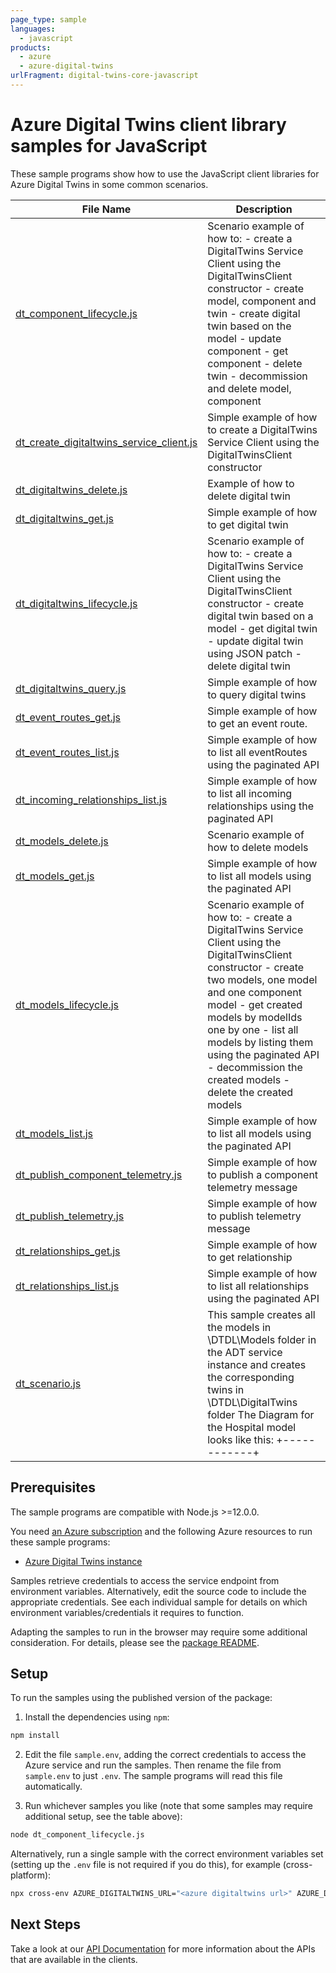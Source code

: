 ```yaml
---
page_type: sample
languages:
  - javascript
products:
  - azure
  - azure-digital-twins
urlFragment: digital-twins-core-javascript
---
```


# Azure Digital Twins client library samples for JavaScript

These sample programs show how to use the JavaScript client libraries for Azure Digital Twins in some common scenarios.

| **File Name**                                                                     | **Description**                                                                                                                                                                                                                                                                                                                        |
| --------------------------------------------------------------------------------- | -------------------------------------------------------------------------------------------------------------------------------------------------------------------------------------------------------------------------------------------------------------------------------------------------------------------------------------- |
| [dt_component_lifecycle.js][dt_component_lifecycle]                               | Scenario example of how to: - create a DigitalTwins Service Client using the DigitalTwinsClient constructor - create model, component and twin - create digital twin based on the model - update component - get component - delete twin - decommission and delete model, component                                                    |
| [dt_create_digitaltwins_service_client.js][dt_create_digitaltwins_service_client] | Simple example of how to create a DigitalTwins Service Client using the DigitalTwinsClient constructor                                                                                                                                                                                                                                 |
| [dt_digitaltwins_delete.js][dt_digitaltwins_delete]                               | Example of how to delete digital twin                                                                                                                                                                                                                                                                                                  |
| [dt_digitaltwins_get.js][dt_digitaltwins_get]                                     | Simple example of how to get digital twin                                                                                                                                                                                                                                                                                              |
| [dt_digitaltwins_lifecycle.js][dt_digitaltwins_lifecycle]                         | Scenario example of how to: - create a DigitalTwins Service Client using the DigitalTwinsClient constructor - create digital twin based on a model - get digital twin - update digital twin using JSON patch - delete digital twin                                                                                                     |
| [dt_digitaltwins_query.js][dt_digitaltwins_query]                                 | Simple example of how to query digital twins                                                                                                                                                                                                                                                                                           |
| [dt_event_routes_get.js][dt_event_routes_get]                                     | Simple example of how to get an event route.                                                                                                                                                                                                                                                                                           |
| [dt_event_routes_list.js][dt_event_routes_list]                                   | Simple example of how to list all eventRoutes using the paginated API                                                                                                                                                                                                                                                                  |
| [dt_incoming_relationships_list.js][dt_incoming_relationships_list]               | Simple example of how to list all incoming relationships using the paginated API                                                                                                                                                                                                                                                       |
| [dt_models_delete.js][dt_models_delete]                                           | Scenario example of how to delete models                                                                                                                                                                                                                                                                                               |
| [dt_models_get.js][dt_models_get]                                                 | Simple example of how to list all models using the paginated API                                                                                                                                                                                                                                                                       |
| [dt_models_lifecycle.js][dt_models_lifecycle]                                     | Scenario example of how to: - create a DigitalTwins Service Client using the DigitalTwinsClient constructor - create two models, one model and one component model - get created models by modelIds one by one - list all models by listing them using the paginated API - decommission the created models - delete the created models |
| [dt_models_list.js][dt_models_list]                                               | Simple example of how to list all models using the paginated API                                                                                                                                                                                                                                                                       |
| [dt_publish_component_telemetry.js][dt_publish_component_telemetry]               | Simple example of how to publish a component telemetry message                                                                                                                                                                                                                                                                         |
| [dt_publish_telemetry.js][dt_publish_telemetry]                                   | Simple example of how to publish telemetry message                                                                                                                                                                                                                                                                                     |
| [dt_relationships_get.js][dt_relationships_get]                                   | Simple example of how to get relationship                                                                                                                                                                                                                                                                                              |
| [dt_relationships_list.js][dt_relationships_list]                                 | Simple example of how to list all relationships using the paginated API                                                                                                                                                                                                                                                                |
| [dt_scenario.js][dt_scenario]                                                     | This sample creates all the models in \DTDL\Models folder in the ADT service instance and creates the corresponding twins in \DTDL\DigitalTwins folder The Diagram for the Hospital model looks like this: +------------+                                                                                                              | Building +-----isEquippedWith-----+ +------------+ |  | v has +-----+ |  | HVAC | v +-----+ +------------+ |  | Floor +<--controlsTemperature--+ +------------+ | contains | v +------------+ +-----------------+ | Room | -with component-> | WifiAccessPoint | +------------+ +-----------------+ Scenario example of how to: - create a DigitalTwins Service Client using the DigitalTwinsClient constructor - create models from file - get created models by modelIds one by one - get all models by listing them using the pagianted API - delete the created eventRoutes - delete the created relationships - delete the created digital twins - decommission the created models - delete the created models |

## Prerequisites

The sample programs are compatible with Node.js >=12.0.0.

You need [an Azure subscription][freesub] and the following Azure resources to run these sample programs:

- [Azure Digital Twins instance][createinstance_azuredigitaltwinsinstance]

Samples retrieve credentials to access the service endpoint from environment variables. Alternatively, edit the source code to include the appropriate credentials. See each individual sample for details on which environment variables/credentials it requires to function.

Adapting the samples to run in the browser may require some additional consideration. For details, please see the [package README][package].

## Setup

To run the samples using the published version of the package:

1. Install the dependencies using `npm`:

```bash
npm install
```

2. Edit the file `sample.env`, adding the correct credentials to access the Azure service and run the samples. Then rename the file from `sample.env` to just `.env`. The sample programs will read this file automatically.

3. Run whichever samples you like (note that some samples may require additional setup, see the table above):

```bash
node dt_component_lifecycle.js
```

Alternatively, run a single sample with the correct environment variables set (setting up the `.env` file is not required if you do this), for example (cross-platform):

```bash
npx cross-env AZURE_DIGITALTWINS_URL="<azure digitaltwins url>" AZURE_DIGITALTWINS_URL="<azure digitaltwins url>" node dt_component_lifecycle.js
```

## Next Steps

Take a look at our [API Documentation][apiref] for more information about the APIs that are available in the clients.

[dt_component_lifecycle]: https://github.com/Azure/azure-sdk-for-js/blob/master/sdk/digitaltwins/digital-twins-core/samples/v1/javascript/dt_component_lifecycle.js
[dt_create_digitaltwins_service_client]: https://github.com/Azure/azure-sdk-for-js/blob/master/sdk/digitaltwins/digital-twins-core/samples/v1/javascript/dt_create_digitaltwins_service_client.js
[dt_digitaltwins_delete]: https://github.com/Azure/azure-sdk-for-js/blob/master/sdk/digitaltwins/digital-twins-core/samples/v1/javascript/dt_digitaltwins_delete.js
[dt_digitaltwins_get]: https://github.com/Azure/azure-sdk-for-js/blob/master/sdk/digitaltwins/digital-twins-core/samples/v1/javascript/dt_digitaltwins_get.js
[dt_digitaltwins_lifecycle]: https://github.com/Azure/azure-sdk-for-js/blob/master/sdk/digitaltwins/digital-twins-core/samples/v1/javascript/dt_digitaltwins_lifecycle.js
[dt_digitaltwins_query]: https://github.com/Azure/azure-sdk-for-js/blob/master/sdk/digitaltwins/digital-twins-core/samples/v1/javascript/dt_digitaltwins_query.js
[dt_event_routes_get]: https://github.com/Azure/azure-sdk-for-js/blob/master/sdk/digitaltwins/digital-twins-core/samples/v1/javascript/dt_event_routes_get.js
[dt_event_routes_list]: https://github.com/Azure/azure-sdk-for-js/blob/master/sdk/digitaltwins/digital-twins-core/samples/v1/javascript/dt_event_routes_list.js
[dt_incoming_relationships_list]: https://github.com/Azure/azure-sdk-for-js/blob/master/sdk/digitaltwins/digital-twins-core/samples/v1/javascript/dt_incoming_relationships_list.js
[dt_models_delete]: https://github.com/Azure/azure-sdk-for-js/blob/master/sdk/digitaltwins/digital-twins-core/samples/v1/javascript/dt_models_delete.js
[dt_models_get]: https://github.com/Azure/azure-sdk-for-js/blob/master/sdk/digitaltwins/digital-twins-core/samples/v1/javascript/dt_models_get.js
[dt_models_lifecycle]: https://github.com/Azure/azure-sdk-for-js/blob/master/sdk/digitaltwins/digital-twins-core/samples/v1/javascript/dt_models_lifecycle.js
[dt_models_list]: https://github.com/Azure/azure-sdk-for-js/blob/master/sdk/digitaltwins/digital-twins-core/samples/v1/javascript/dt_models_list.js
[dt_publish_component_telemetry]: https://github.com/Azure/azure-sdk-for-js/blob/master/sdk/digitaltwins/digital-twins-core/samples/v1/javascript/dt_publish_component_telemetry.js
[dt_publish_telemetry]: https://github.com/Azure/azure-sdk-for-js/blob/master/sdk/digitaltwins/digital-twins-core/samples/v1/javascript/dt_publish_telemetry.js
[dt_relationships_get]: https://github.com/Azure/azure-sdk-for-js/blob/master/sdk/digitaltwins/digital-twins-core/samples/v1/javascript/dt_relationships_get.js
[dt_relationships_list]: https://github.com/Azure/azure-sdk-for-js/blob/master/sdk/digitaltwins/digital-twins-core/samples/v1/javascript/dt_relationships_list.js
[dt_scenario]: https://github.com/Azure/azure-sdk-for-js/blob/master/sdk/digitaltwins/digital-twins-core/samples/v1/javascript/dt_scenario.js
[apiref]: https://docs.microsoft.com/javascript/api/@azure/digital-twins-core
[freesub]: https://azure.microsoft.com/free/
[createinstance_azuredigitaltwinsinstance]: https://docs.microsoft.com/azure/digital-twins/how-to-set-up-instance-portal
[package]: https://github.com/Azure/azure-sdk-for-js/tree/master/sdk/digitaltwins/digital-twins-core/README.md
